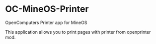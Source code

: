 # OC-MineOS-Printer
OpenComputers Printer app for MineOS

This application allows you to print pages with printer from openprinter mod.